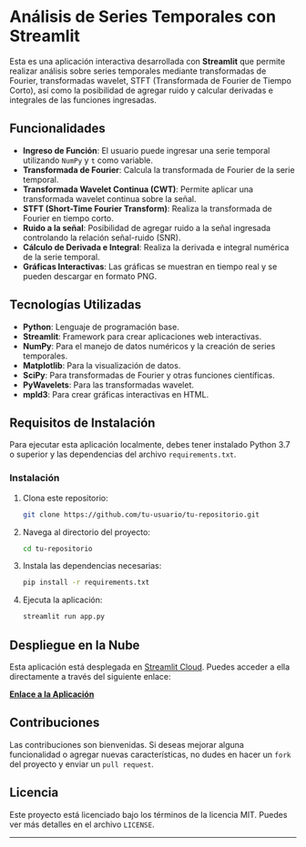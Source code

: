 

# Análisis de Series Temporales con Streamlit

Esta es una aplicación interactiva desarrollada con **Streamlit** que permite realizar análisis sobre series temporales mediante transformadas de Fourier, transformadas wavelet, STFT (Transformada de Fourier de Tiempo Corto), así como la posibilidad de agregar ruido y calcular derivadas e integrales de las funciones ingresadas.

## Funcionalidades

- **Ingreso de Función**: El usuario puede ingresar una serie temporal utilizando `NumPy` y `t` como variable.
- **Transformada de Fourier**: Calcula la transformada de Fourier de la serie temporal.
- **Transformada Wavelet Continua (CWT)**: Permite aplicar una transformada wavelet continua sobre la señal.
- **STFT (Short-Time Fourier Transform)**: Realiza la transformada de Fourier en tiempo corto.
- **Ruido a la señal**: Posibilidad de agregar ruido a la señal ingresada controlando la relación señal-ruido (SNR).
- **Cálculo de Derivada e Integral**: Realiza la derivada e integral numérica de la serie temporal.
- **Gráficas Interactivas**: Las gráficas se muestran en tiempo real y se pueden descargar en formato PNG.

## Tecnologías Utilizadas

- **Python**: Lenguaje de programación base.
- **Streamlit**: Framework para crear aplicaciones web interactivas.
- **NumPy**: Para el manejo de datos numéricos y la creación de series temporales.
- **Matplotlib**: Para la visualización de datos.
- **SciPy**: Para transformadas de Fourier y otras funciones científicas.
- **PyWavelets**: Para las transformadas wavelet.
- **mpld3**: Para crear gráficas interactivas en HTML.

## Requisitos de Instalación

Para ejecutar esta aplicación localmente, debes tener instalado Python 3.7 o superior y las dependencias del archivo `requirements.txt`.

### Instalación

1. Clona este repositorio:
   ```bash
   git clone https://github.com/tu-usuario/tu-repositorio.git
   ```
2. Navega al directorio del proyecto:
   ```bash
   cd tu-repositorio
   ```
3. Instala las dependencias necesarias:
   ```bash
   pip install -r requirements.txt
   ```
4. Ejecuta la aplicación:
   ```bash
   streamlit run app.py
   ```

## Despliegue en la Nube

Esta aplicación está desplegada en [Streamlit Cloud](https://streamlit.io/cloud). Puedes acceder a ella directamente a través del siguiente enlace:

[**Enlace a la Aplicación**](https://time-series-analysis-rgtthkifns5vfzxp8feg6p.streamlit.app/)

## Contribuciones

Las contribuciones son bienvenidas. Si deseas mejorar alguna funcionalidad o agregar nuevas características, no dudes en hacer un `fork` del proyecto y enviar un `pull request`.

## Licencia

Este proyecto está licenciado bajo los términos de la licencia MIT. Puedes ver más detalles en el archivo `LICENSE`.

---

